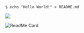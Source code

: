 
```shell
$ echo "Hello World!" > README.md
```

<a href="https://github.com/anuraghazra/github-readme-stats">
  <img align="center" src="https://github-readme-stats.vercel.app/api/top-langs/?username=VMT-Batman&layout=compact&theme=dark" />
</a>

![ReadMe Card](https://github-readme-stats.vercel.app/api/pin/?username=VMT-Batman&repo=PythonBotTemplate&theme=dark)

<br> <br>
